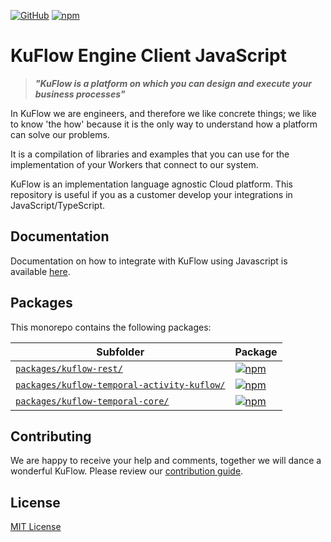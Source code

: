 [![GitHub](https://img.shields.io/github/license/kuflow/kuflow-sdk-js?label=License&style=flat-square)](https://github.com/kuflow/kuflow-sdk-js/blob/master/LICENSE)
[![npm](https://img.shields.io/npm/v/@kuflow/kuflow-rest?style=flat-square)](https://www.npmjs.com/search?q=author%3Akuflow-org)

# KuFlow Engine Client JavaScript

> **_"KuFlow is a platform on which you can design and execute your business processes"_**

In KuFlow we are engineers, and therefore we like concrete things; we like to know 'the how' because it is the only way to understand how a platform can solve our problems.

It is a compilation of libraries and examples that you can use for the implementation of your Workers that connect to our system.

KuFlow is an implementation language agnostic Cloud platform. This repository is useful if you as a customer develop your integrations in JavaScript/TypeScript.

## Documentation

Documentation on how to integrate with KuFlow using Javascript is available [here](http://localhost:3000/developers/client-integration-temporal?sdk-selected=typescript).

## Packages

This monorepo contains the following packages:

| Subfolder                                                                                | Package                                                                                                                                                                                                               |
| ---------------------------------------------------------------------------------------- | --------------------------------------------------------------------------------------------------------------------------------------------------------------------------------------------------------------------- |
| [`packages/kuflow-rest/`](packages/kuflow-rest/)                                         | [![npm](https://img.shields.io/npm/v/@kuflow/kuflow-rest?style=flat-square&label=@kuflow/kuflow-rest)](https://www.npmjs.com/package/@kuflow/kuflow-rest)                                                             |
| [`packages/kuflow-temporal-activity-kuflow/`](packages/kuflow-temporal-activity-kuflow/) | [![npm](https://img.shields.io/npm/v/@kuflow/kuflow-temporal-activity-kuflow?style=flat-square&label=@kuflow/kuflow-temporal-activity-kuflow)](https://www.npmjs.com/package/@kuflow/kuflow-temporal-activity-kuflow) |
| [`packages/kuflow-temporal-core/`](packages/kuflow-temporal-core/)                       | [![npm](https://img.shields.io/npm/v/@kuflow/kuflow-temporal-core?style=flat-square&label=@kuflow/kuflow-temporal-core)](https://www.npmjs.com/package/@kuflow/kuflow-temporal-core)                                  |

## Contributing

We are happy to receive your help and comments, together we will dance a wonderful KuFlow.
Please review our [contribution guide](https://raw.githubusercontent.com/kuflow/kuflow-engine-client-js/main/CONTRIBUTING.md).

## License

[MIT License](https://raw.githubusercontent.com/kuflow/kuflow-engine-client-js/main/LICENSE)
